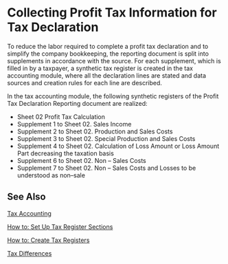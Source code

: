 # Collecting Profit Tax Information for Tax Declaration

To reduce the labor required to complete a profit tax declaration and to simplify the company bookkeeping, the reporting document is split into supplements in accordance with the source. For each supplement, which is filled in by a taxpayer, a synthetic tax register is created in the tax accounting module, where all the declaration lines are stated and data sources and creation rules for each line are described. 

In the tax accounting module, the following synthetic registers of the Profit Tax Declaration Reporting document are realized: 

- Sheet 02 Profit Tax Calculation
- Supplement 1 to Sheet 02. Sales Income
- Supplement 2 to Sheet 02. Production and Sales Costs
- Supplement 3 to Sheet 02. Special Production and Sales Costs
- Supplement 4 to Sheet 02. Calculation of Loss Amount or Loss Amount Part decreasing the taxation basis
- Supplement 6 to Sheet 02. Non – Sales Costs
- Supplement 7 to Sheet 02. Non – Sales Costs and Losses to be understood as non–sale

 

## See Also 

[Tax Accounting](https://github.com/DianaMalina/dynamics365smb-docs/blob/Pre-RussiaLF_EN/business-central/LocalFunctionality/RussiaLF_EN/Tax-Accounting.md)

[How to: Set Up Tax Register Sections](https://github.com/DianaMalina/dynamics365smb-docs/blob/Pre-RussiaLF_EN/business-central/LocalFunctionality/RussiaLF_EN/How-to-Set-Up-Tax-Register-Sections.md)

 [How to: Create Tax Registers](https://github.com/DianaMalina/dynamics365smb-docs/edit/Pre-RussiaLF_EN/business-central/LocalFunctionality/RussiaLF_EN/How-to-Create-Tax-Registers.md)

[Tax Differences](https://github.com/DianaMalina/dynamics365smb-docs/blob/Pre-RussiaLF_EN/business-central/LocalFunctionality/RussiaLF_EN/Tax-Differences.md)